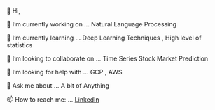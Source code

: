 👋 Hi,

🔭 I’m currently working on ... Natural Language Processing

🌱 I’m currently learning ... Deep Learning Techniques ,  High level of statistics

👯 I’m looking to collaborate on ... Time Series Stock Market Prediction 

🤔 I’m looking for help with ... GCP , AWS

💬 Ask me about ... A bit of Anything

📫 How to reach me: ... [LinkedIn 
](https://www.linkedin.com/in/kajal-khilari-2a7a7a242/)
<!---
Kajalk4/Kajalk4 is a ✨ special ✨ repository because its `README.md` (this file) appears on your GitHub profile.
You can click the Preview link to take a look at your changes.
--->
